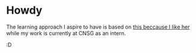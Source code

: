 # Howdy

The learning approach I aspire to have is based on [this beccause I like her](https://faultlore.com/blah/faultlore/) while my work is currently at CNSG as an intern.

:D


<!--
**jovillarrealm/jovillarrealm** is a ✨ _special_ ✨ repository because its `README.md` (this file) appears on your GitHub profile.

Here are some ideas to get you started:

- 🔭 I’m currently working on ...
- 🌱 I’m currently learning ...
- 👯 I’m looking to collaborate on ...
- 🤔 I’m looking for help with ...
- 💬 Ask me about ...
- 📫 How to reach me: ...
- 😄 Pronouns: ...
- ⚡ Fun fact: ...
-->
